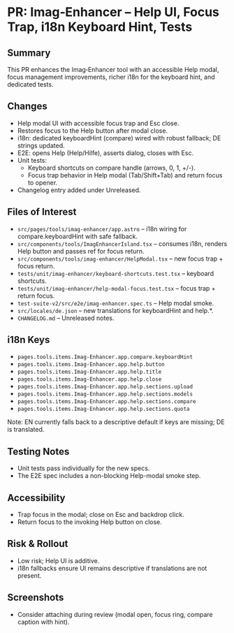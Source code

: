 # PR: Imag‑Enhancer – Help UI, Focus Trap, i18n Keyboard Hint, Tests

## Summary

This PR enhances the Imag‑Enhancer tool with an accessible Help modal, focus management improvements, richer i18n for the keyboard hint, and dedicated tests.

## Changes

- Help modal UI with accessible focus trap and Esc close.
- Restores focus to the Help button after modal close.
- i18n: dedicated keyboardHint (compare) wired with robust fallback; DE strings updated.
- E2E: opens Help (Help/Hilfe), asserts dialog, closes with Esc.
- Unit tests:
  - Keyboard shortcuts on compare handle (arrows, 0, 1, +/-).
  - Focus trap behavior in Help modal (Tab/Shift+Tab) and return focus to opener.
- Changelog entry added under Unreleased.

## Files of Interest

- `src/pages/tools/imag-enhancer/app.astro` – i18n wiring for compare.keyboardHint with safe fallback.
- `src/components/tools/ImagEnhancerIsland.tsx` – consumes i18n, renders Help button and passes ref for focus return.
- `src/components/tools/imag-enhancer/HelpModal.tsx` – new focus trap + focus return.
- `tests/unit/imag-enhancer/keyboard-shortcuts.test.tsx` – keyboard shortcuts.
- `tests/unit/imag-enhancer/help-modal-focus.test.tsx` – focus trap + return focus.
- `test-suite-v2/src/e2e/imag-enhancer.spec.ts` – Help modal smoke.
- `src/locales/de.json` – new translations for keyboardHint and help.*.
- `CHANGELOG.md` – Unreleased notes.

## i18n Keys

- `pages.tools.items.Imag-Enhancer.app.compare.keyboardHint`
- `pages.tools.items.Imag-Enhancer.app.help.button`
- `pages.tools.items.Imag-Enhancer.app.help.title`
- `pages.tools.items.Imag-Enhancer.app.help.close`
- `pages.tools.items.Imag-Enhancer.app.help.sections.upload`
- `pages.tools.items.Imag-Enhancer.app.help.sections.models`
- `pages.tools.items.Imag-Enhancer.app.help.sections.compare`
- `pages.tools.items.Imag-Enhancer.app.help.sections.quota`

Note: EN currently falls back to a descriptive default if keys are missing; DE is translated.

## Testing Notes

- Unit tests pass individually for the new specs.
- The E2E spec includes a non-blocking Help-modal smoke step.

## Accessibility

- Trap focus in the modal; close on Esc and backdrop click.
- Return focus to the invoking Help button on close.

## Risk & Rollout

- Low risk; Help UI is additive.
- i18n fallbacks ensure UI remains descriptive if translations are not present.

## Screenshots

- Consider attaching during review (modal open, focus ring, compare caption with hint).
